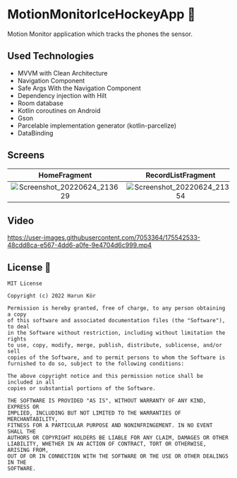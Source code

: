 # MotionMonitorIceHockeyApp 🏒
Motion Monitor application which tracks the phones the sensor.


## Used Technologies

 - MVVM with Clean Architecture
 - Navigation Component
 - Safe Args With the Navigation Component
 - Dependency injection with Hilt 
 - Room database
 - Kotlin coroutines on Android 
 - Gson
 - Parcelable implementation generator (kotlin-parcelize)
 - DataBinding

## Screens

HomeFragment        | RecordListFragment
:-------------------------:|:-------------------------:
![Screenshot_20220624_213629](https://user-images.githubusercontent.com/7053364/175645510-8f7fc80d-45ec-4be6-a962-aadd15ba1b67.png)  |  ![Screenshot_20220624_213754](https://user-images.githubusercontent.com/7053364/175645524-81e79be0-bf19-4c87-ba1b-11b311997de6.png)







## Video

https://user-images.githubusercontent.com/7053364/175542533-48cdd8ca-e567-4dd6-a0fe-9e4704d6c999.mp4



## License 📝

```
MIT License

Copyright (c) 2022 Harun Kör

Permission is hereby granted, free of charge, to any person obtaining a copy
of this software and associated documentation files (the "Software"), to deal
in the Software without restriction, including without limitation the rights
to use, copy, modify, merge, publish, distribute, sublicense, and/or sell
copies of the Software, and to permit persons to whom the Software is
furnished to do so, subject to the following conditions:

The above copyright notice and this permission notice shall be included in all
copies or substantial portions of the Software.

THE SOFTWARE IS PROVIDED "AS IS", WITHOUT WARRANTY OF ANY KIND, EXPRESS OR
IMPLIED, INCLUDING BUT NOT LIMITED TO THE WARRANTIES OF MERCHANTABILITY,
FITNESS FOR A PARTICULAR PURPOSE AND NONINFRINGEMENT. IN NO EVENT SHALL THE
AUTHORS OR COPYRIGHT HOLDERS BE LIABLE FOR ANY CLAIM, DAMAGES OR OTHER
LIABILITY, WHETHER IN AN ACTION OF CONTRACT, TORT OR OTHERWISE, ARISING FROM,
OUT OF OR IN CONNECTION WITH THE SOFTWARE OR THE USE OR OTHER DEALINGS IN THE
SOFTWARE.
```



